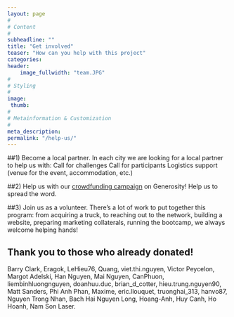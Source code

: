 ```yaml
---
layout: page
#
# Content
#
subheadline: ""
title: "Get involved"
teaser: "How can you help with this project"
categories:
header:
    image_fullwidth: "team.JPG"
#
# Styling
#
image:
 thumb:
#
# Metainformation & Customization
#
meta_description:
permalink: "/help-us/"
---
```


##1) Become a local partner. In each city we are looking for a local partner to help us with: 
Call for challenges
Call for participants
Logistics support (venue for the event, accommodation, etc.)

##2) Help us with our <a href="https://igg.me/at/1xYUqgXCs-8">crowdfunding campaign</a> on Generosity! Help us to spread the word.

##3) Join us as a volunteer. There’s a lot of work to put together this program: from acquiring a truck, to reaching out to the network, building a website, preparing marketing collaterals, running the bootcamp, we always welcome helping hands!

## Thank you to those who already donated!

Barry Clark,
Eragok,
LeHieu76,
Quang,
viet.thi.nguyen,
Victor Peycelon,
Margot Adelski,
Han Nguyen,
Mai Nguyen,
CanPhuon,
liembinhluongnguyen,
doanhuu.duc,
brian_d_cotter,
hieu.trung.nguyen90,
Matt Sanders,
Phi Anh Phan,
Maxime,
eric.llouquet,
truonghai_313,
hanvo87,
Nguyen Trong Nhan,
Bach Hai Nguyen Long,
Hoang-Anh,
Huy Canh,
Ho Hoanh,
Nam Son Laser.









